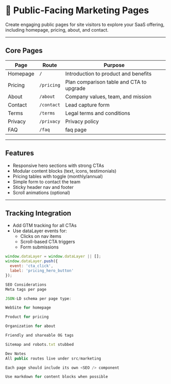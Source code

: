 # 📣 Public-Facing Marketing Pages

Create engaging public pages for site visitors to explore your SaaS offering, including homepage, pricing, about, and contact.

---

## Core Pages

| Page         | Route        | Purpose                                      |
|--------------|--------------|----------------------------------------------|
| Homepage     | `/`          | Introduction to product and benefits         |
| Pricing      | `/pricing`   | Plan comparison table and CTA to upgrade     |
| About        | `/about`     | Company values, team, and mission            |
| Contact      | `/contact`   | Lead capture form                            |
| Terms        | `/terms`     | Legal terms and conditions                   |
| Privacy      | `/privacy`   | Privacy policy                               |
| FAQ          | `/faq`       | faq page                                     |

---

## Features

- Responsive hero sections with strong CTAs
- Modular content blocks (text, icons, testimonials)
- Pricing tables with toggle (monthly/annual)
- Simple form to contact the team
- Sticky header nav and footer
- Scroll animations (optional)

---

## Tracking Integration

- Add GTM tracking for all CTAs
- Use dataLayer events for:
  - Clicks on nav items
  - Scroll-based CTA triggers
  - Form submissions

```js
window.dataLayer = window.dataLayer || [];
window.dataLayer.push({
  event: 'cta_click',
  label: 'pricing_hero_button'
});

SEO Considerations
Meta tags per page

JSON-LD schema per page type:

WebSite for homepage

Product for pricing

Organization for about

Friendly and shareable OG tags

Sitemap and robots.txt stubbed

Dev Notes
All public routes live under src/marketing

Each page should include its own <SEO /> component

Use markdown for content blocks when possible
